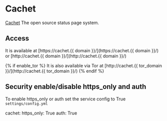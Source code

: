 # Cachet

[Cachet](https://cachethq.io/) The open source status page system.

## Access

It is available at [https://cachet.{{ domain }}/](https://cachet.{{ domain }}/) or [http://cachet.{{ domain }}/](http://cachet.{{ domain }}/)

{% if enable_tor %}
It is also available via Tor at [http://cachet.{{ tor_domain }}/](http://cachet.{{ tor_domain }}/)
{% endif %}

## Security enable/disable https_only and auth

To enable https_only or auth set the service config to True
`settings/config.yml`

cachet:
  https_only: True
  auth: True